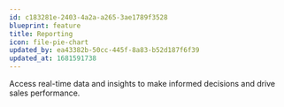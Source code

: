 ```yaml
---
id: c183281e-2403-4a2a-a265-3ae1789f3528
blueprint: feature
title: Reporting
icon: file-pie-chart
updated_by: ea43382b-50cc-445f-8a83-b52d187f6f39
updated_at: 1681591738
---
```

Access real-time data and insights to make informed decisions and drive sales performance.